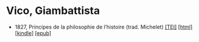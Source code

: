 # Vico, Giambattista

* 1827, Principes de la philosophie de l’histoire (trad. Michelet)  <a title="Source XML/TEI" class="file tei" href="https://hurlus.github.io/tei/vico1827_michelet.xml">[TEI]</a>  <a title="HTML une page" class="file html" href="https://hurlus.github.io/vico/vico1827_michelet.html">[html]</a>  <a title="Amazon.kindle" class="file mobi" href="https://hurlus.github.io/vico/vico1827_michelet.mobi">[kindle]</a>  <a title="EPUB, pour liseuses et téléphones" class="file epub" href="https://hurlus.github.io/vico/vico1827_michelet.epub">[epub]</a> 
